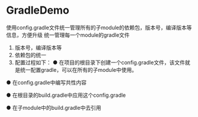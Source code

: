 # GradleDemo
使用config.gradle文件统一管理所有的子module的依赖包，版本号，编译版本等信息，方便升级
统一管理每一个module的gradle文件
1. 版本号，编译版本等
2. 依赖包的统一
3. 配置过程如下：
  ● 在项目的根目录下创建一个config.gradle文件，该文件就是统一配置gradle，可以在所有的子module中使用。

  ● 在config.gradle中编写共性内容

  ● 在根目录的build.gradle中应用这个config.gradle

  ● 在子module中的build.gradle中去引用




